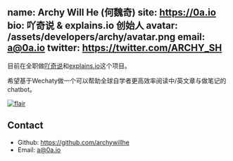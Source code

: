 name: Archy Will He (何魏奇)
site: https://0a.io
bio: 吖奇说 & explains.io 创始人
avatar: /assets/developers/archy/avatar.png
email: a@0a.io
twitter: https://twitter.com/ARCHY_SH
---

目前在全职做[吖奇说](https://xn--nqr.xn--fiqs8s/)和[explains.io](https://explains.io)这个项目。

希望基于Wechaty做一个可以帮助全球自学者更高效率阅读中/英文章与做笔记的chatbot。

[![flair](https://camo.githubusercontent.com/c551a231a6cda28e59291fa091ddcb7b9899f6ec/68747470733a2f2f737461636b65786368616e67652e636f6d2f75736572732f666c6169722f313334303435332e706e67)](https://stackoverflow.com/users/2041954/%E5%90%96%E5%A5%87%E8%AF%B4-%E4%BD%95%E9%AD%8F%E5%A5%87archy-will-he)

## Contact

- Github: <https://github.com/archywillhe>
- Email: <a@0a.io>
